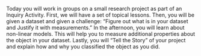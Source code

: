 Today you will work in groups on a small research project as part of an Inquiry Activity. First, we will have a set of topical lessons. Then, you will be given a dataset and given a challenge: “Figure out what is in your dataset and Justify it with measurements.” In the afternoon, you will learn about non-linear models. This will help you to measure additional properties about the object in your dataset. Lastly, you will “Tell the Story” of your project and explain how and why you classified the object as you did. 